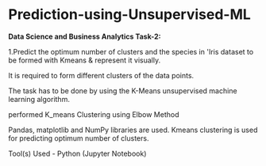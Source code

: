 <h1>Prediction-using-Unsupervised-ML</h1>

**Data Science and Business Analytics Task-2:**

1.Predict the optimum number of clusters and the species in 'Iris dataset to be formed with Kmeans & represent it visually.

It is required to form different clusters of the data points.

The task has to be done by using the K-Means unsupervised machine learning algorithm.

performed K_means Clustering using Elbow Method

Pandas, matplotlib and NumPy libraries are used. Kmeans clustering is used for predicting optimum number of clusters.

Tool(s) Used - Python (Jupyter Notebook)
